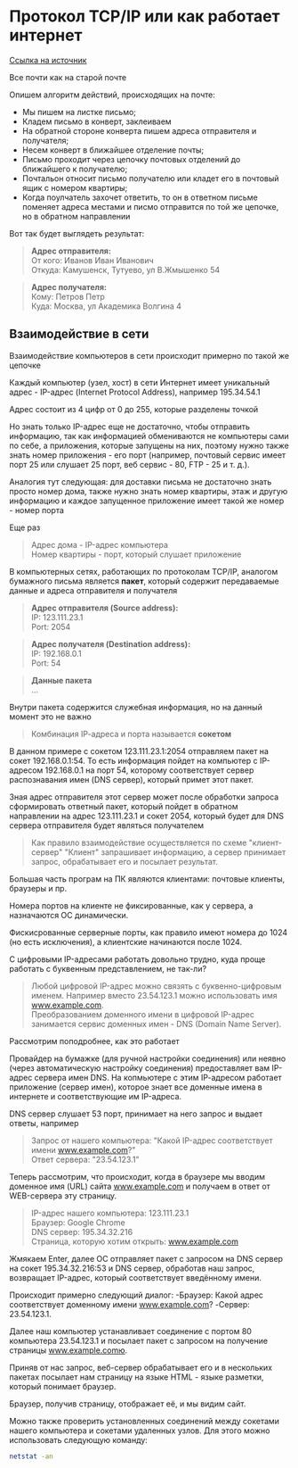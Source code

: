 # Протокол TCP/IP или как работает интернет

[Ссылка на источник](https://www.youtube.com/watch?v=2I1HnSN1H9o&t=27s&ab_channel=ListenIT)

Все почти как на старой почте 

Опишем алгоритм действий, происходящих на почте:

- Мы пишем на листке письмо;
- Кладем письмо в конверт, заклеиваем
- На обратной стороне конверта пишем адреса отправителя и получателя;
- Несем конверт в ближайшее отделение почты;
- Письмо проходит через цепочку почтовых отделений до ближайшего к получателю;
- Почтальон относит письмо получателю или кладет его в почтовый ящик с номером квартиры;
- Когда поулчатель захочет ответить, то он в ответном письме поменяет адреса местами и писмо отправится по той же цепочке, но в обратном направлении

Вот так будет выглядеть результат:

> **Адрес отправителя:** \
> От кого: Иванов Иван Иванович \
> Откуда: Камушенск, Тутуево, ул В.Жмышенко 54

> **Адрес получателя:** \
> Кому: Петров Петр \
> Куда: Москва, ул Академика Волгина 4

## Взаимодействие в сети

Взаимодействие компьютеров в сети происходит примерно по такой же цепочке

Каждый компьютер (узел, хост) в сети Интернет имеет уникальный адрес - IP-адрес (Internet Protocol Address), например 195.34.54.1

Адрес состоит из 4 цифр от 0 до 255, которые разделены точкой

Но знать только IP-адрес еще не достаточно, чтобы отправить информацию, так как информацией обмениваются не компьютеры сами по себе, а приложения, которые запущены на них, поэтому нужно также знать номер приложения - его порт (например, почтовый сервис имеет порт 25 или слушает 25 порт, веб сервис 	- 80, FTP - 25 и т. д.).

Аналогия тут следующая: для доставки письма не достаточно знать просто номер дома, также нужно знать номер квартиры, этаж и другую информацию и каждое запущенное приложение имеет такой же номер - номер порта

Еще раз
> Адрес дома - IP-адрес компьютера \
> Номер квартиры - порт, который слушает приложение 

В компьютерных сетях, работающих по протоколам TCP/IP, аналогом бумажного письма является **пакет**, который содержит передаваемые данные и адреса отправителя и получателя

> **Адрес отправителя (Source address):** \
> IP: 123.111.23.1 \
> Port: 2054

> **Адрес получателя (Destination address):** \
> IP: 192.168.0.1 \
> Port: 54

> **Данные пакета** \
> ...

Внутри пакета содержится служебная информация, но на данный момент это не важно

> Комбинация IP-aдреса и порта называется **сокетом**

В данном примере с сокетом 123.111.23.1:2054 отправляем пакет на сокет 192.168.0.1:54. То есть информация пойдет на компьютер с IP-адресом 192.168.0.1 на порт 54, которому соответствует сервер распознавания имен (DNS сервер), который примет этот пакет.

Зная адрес отправителя этот сервер может после обработки запроса сформировать ответный пакет, который пойдет в обратном направлении на адрес 123.111.23.1 и сокет 2054, который будет для DNS сервера отправителя будет являться получателем

> Как правило взаимодействие осуществляется по схеме "клиент-сервер"
> "Клиент" запрашивает информацию, а сервер принимает запрос, обрабатывает его и посылает результат.

Большая часть програм на ПК являются клиентами: почтовые клиенты, браузеры и пр.

Номера портов на клиенте не фиксированные, как у сервера, а назначаются ОС динамически.

Фискисрованные серверные порты, как правило имеют номера до 1024 (но есть исключения), а клиентские начинаются после 1024.


С цифровыми IP-адресами работать довольно трудно, куда проще работать с буквенным представлением, не так-ли?

> Любой цифровой IP-адрес можно связять с буквенно-цифровым именем. Например вместо 23.54.123.1 можно использовать имя www.example.com. \
> Преобразованием доменного имени в цифровой IP-адрес занимается сервис доменных имен - DNS (Domain Name Server).

Рассмотрим поподробнее, как это работает

Провайдер на бумажке (для ручной настройки соединения) или неявно (через автоматическую настройку соединения) предоставляет вам IP-адрес сервера имен DNS. На копмьютере с этим IP-aдресом работает приложение (сервер имен), которое знает все доменные имена в интернете и соответствующие им IP-адреса. 

DNS сервер слушает 53 порт, принимает на него запрос и выдает ответы, например

> Запрос от нашего компьютера: "Какой IP-адрес соответствует имени www.example.com?" \
>  Ответ сервера: "23.54.123.1"

Теперь рассмотрим, что происходит, когда в браузере мы вводим доменное имя (URL) сайта www.example.com и получаем в ответ от WEB-сервера эту страницу.

> IP-адрес нашего компьютера: 123.111.23.1 \
> Браузер: Google Chrome \
> DNS сервер: 195.34.32.216 \
> Страница, которую хотим открыть: www.example.com

Жмякаем Enter, далее ОС отправляет пакет с запросом на DNS сервер на сокет 195.34.32.216:53 и DNS сервер, обработав наш запрос, возвращает IP-адрес, который соответствует введённому имени.

Происходит примерно следующий диалог:
-Браузер: Какой адрес соответствует доменному имени www.example.com?
-Сервер: 23.54.123.1.

Далее наш компьютер устанавливает соединение с портом 80 компьютера 23.54.123.1 и посылает пакет с запросом на получение страницы www.example.comю.

Приняв от нас запрос, веб-сервер обрабатывает его и в нескольких пакетах посылает нам страницу на языке HTML - языке разметки, который понимает браузер.

Браузер, получив страницу, отображает её, и мы видим сайт.

Можно также проверить установленных соединений между сокетами нашего компьютера и сокетами удаленных узлов. Для этого можно использовать следующую команду: 

```bash
netstat -an
```


